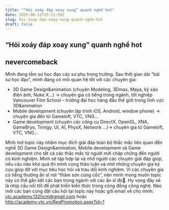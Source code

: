 ```yaml
---
title: "“Hỏi xoáy đáp xoay xung” quanh nghề hot"
date: 2025-06-12T15:11:59Z
slug: hoi-xoay-dap-xoay-xung-quanh-nghe-hot
draft: false
---
```


## “Hỏi xoáy đáp xoay xung” quanh nghề hot

## nevercomeback

Mình đang tầm sư học đạo các sư phụ trong trường. Sau thời gian dài “bái sư học đạo”, mình đang có mối quan hệ tốt với các chuyên gia:
 
-    3D Game Design&animation (chuyên Modeling, 3Dmax, Maya, kỹ xảo điện ảnh, Nuke X…) -> chuyên gia có tiếng trong ngành, tốt nghiệp Vancouver Film School – trường đại học hàng đầu thế giới trong lĩnh vực 3D&animation 
-    Mobile development (chuyên lập trình iOS, Android, window phone) -> chuyên gia đến từ Gameloft, VTC, VNG…
-    Game development (chuyên các công cụ DirectX, OpenGL, XNA, GameBryo, Trinigy, UI, AI, PhysX, Network …)-> chuyên gia từ Gameloft, VTC, VNG…
 
Mình mở topic này nhằm mục đích giải đáp toàn bộ thắc mắc liên quan đến nghề 3D Game Design&animation, Mobile development và Game development cho tất cả các thắc mắc từ người mới chập chững đến người có kinh nghiệm. 
Mình sẽ tập hợp lại và nhờ người các chuyên giải đáp giúp, nếu câu nào khó quá thì mình cùng thảo luận và nhờ những chuyên gia kỳ cựu giúp đỡ với mục tiêu học hỏi và trau dồi kinh nghiệm.
Vì các chuyên gia có tiếng thường ẩn sĩ nơi “thâm sơn cùng cốc”, nên mình mong muốn topic này có thể gắn kết các bạn trong ngành với các ẩn sĩ đó. Hy vọng đây sẽ là nhịp cầu nối tốt để phát triển kiến thức trong cộng đồng công nghệ.
Nào mời các bạn cùng đặt câu hỏi tại topic này hoặc gởi email về cho mình: vtc.academy.132hcm@gmail.com hoặc http://academy.vtc.vn/RegPromotion.aspx?id=1
